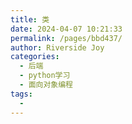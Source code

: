 ```yaml
---
title: 类
date: 2024-04-07 10:21:33
permalink: /pages/bbd437/
author: Riverside Joy
categories:
  - 后端
  - python学习
  - 面向对象编程
tags:
  - 
---
```

